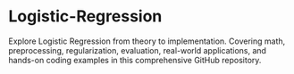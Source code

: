 # Logistic-Regression
Explore Logistic Regression from theory to implementation. Covering math, preprocessing, regularization, evaluation, real-world applications, and hands-on coding examples in this comprehensive GitHub repository.
